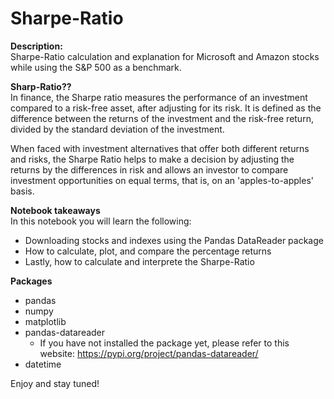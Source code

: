 # Sharpe-Ratio
**Description:**<br>
Sharpe-Ratio calculation and explanation for Microsoft and Amazon stocks while using the S&P 500 as a benchmark.

**Sharp-Ratio??**<br>
In finance, the Sharpe ratio measures the performance of an investment compared to a risk-free asset, after adjusting for its risk. It is defined as the difference between the returns of the investment and the risk-free return, divided by the standard deviation of the investment.

When faced with investment alternatives that offer both different returns and risks, the Sharpe Ratio helps to make a decision by adjusting the returns by the differences in risk and allows an investor to compare investment opportunities on equal terms, that is, on an 'apples-to-apples' basis.

**Notebook takeaways**<br>
In this notebook you will learn the following:
- Downloading stocks and indexes using the Pandas DataReader package
- How to calculate, plot, and compare the percentage returns
- Lastly, how to calculate and interprete the Sharpe-Ratio

**Packages**<br>
- pandas 
- numpy 
- matplotlib
- pandas-datareader
  - If you have not installed the package yet, please refer to this website: https://pypi.org/project/pandas-datareader/
- datetime 

Enjoy and stay tuned!
